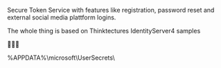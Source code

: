 ﻿Secure Token Service with features like registration, password reset and external social media plattform logins. 

The whole thing is based on Thinktectures IdentityServer4 samples


:no_entry_sign::rocket::microscope:


%APPDATA%\microsoft\UserSecrets\